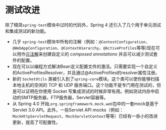 测试改进
========

除了精简`spring-test`模块中过时的代码外，Spring 4 还引入了几个用于单元测试和集成测试的新功能。

* 几乎 `spring-test`模块中所有的注解（例如：`@ContextConfiguration`、`@WebAppConfiguration`、`@ContextHierarchy`、`@ActiveProfiles`等等)现在可以用作[元注解](http://docs.spring.io/spring/docs/4.2.0.BUILD-SNAPSHOT/spring-framework-reference/htmlsingle/#integration-testing-annotations-meta)来创建自定义的 *composed annotations* 并且可以减少测试套件的配置。
* 现在可以以编程方式解决Bean定义配置文件的激活。只需要实现一个自定义的ActiveProfilesResolver，并且通过@ActiveProfiles的resolver属性注册。
* 新的 `SocketUtils` 类被引入到了`spring-core`模块。这个类可以使你能够扫描本地主机的空闲的 TCP 和 UDP 服务端口。这个功能不是专门用在测试的，但是可以证明在你使用 Socket 写集成测试的时候非常有用。例如测试内存中启动的SMTP服务器，FTP服务器，Servlet容器等。
* 从 Spring 4.0 开始,`org.springframework.mock.web`包中的一套mock是基于Servlet 3.0 API。此外，一些Servlet API mocks（例如：`MockHttpServletRequest`、`MockServletContext`等等）已经有一些小的改进更新，提高了可配置性。